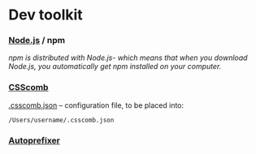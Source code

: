 # Dev toolkit

### [Node.js](https://nodejs.org/en/) / npm


_npm is distributed with Node.js- which means that when you download Node.js, you automatically get npm installed on your computer._

### [CSScomb](http://csscomb.com)

[.csscomb.json](https://github.com/maxdmitriev/hello-world/blob/master/_.csscomb.json) – configuration file, to be placed into: 
```
/Users/username/.csscomb.json
```


### [Autoprefixer](https://github.com/postcss/autoprefixer)

